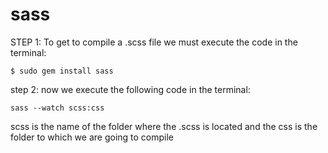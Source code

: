 # sass

STEP 1: 
To get to compile a .scss file we must execute the code in the terminal:
```
$ sudo gem install sass 
```

step 2:
now we execute the following code in the terminal:
```
sass --watch scss:css
```
scss is the name of the folder where the .scss is located and the css is the folder to which we are going to compile